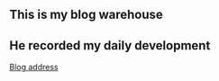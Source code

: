 ## This is my blog warehouse

## He recorded my daily development

[Blog address](http://www.kaifa.in)


